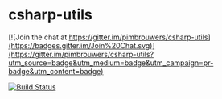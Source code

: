 # csharp-utils

[![Join the chat at https://gitter.im/pimbrouwers/csharp-utils](https://badges.gitter.im/Join%20Chat.svg)](https://gitter.im/pimbrouwers/csharp-utils?utm_source=badge&utm_medium=badge&utm_campaign=pr-badge&utm_content=badge)

[![Build Status](https://travis-ci.org/pimbrowers/csharp-utils.svg?branch=master)](https://travis-ci.org/pimbrowers/csharp-utils/)
